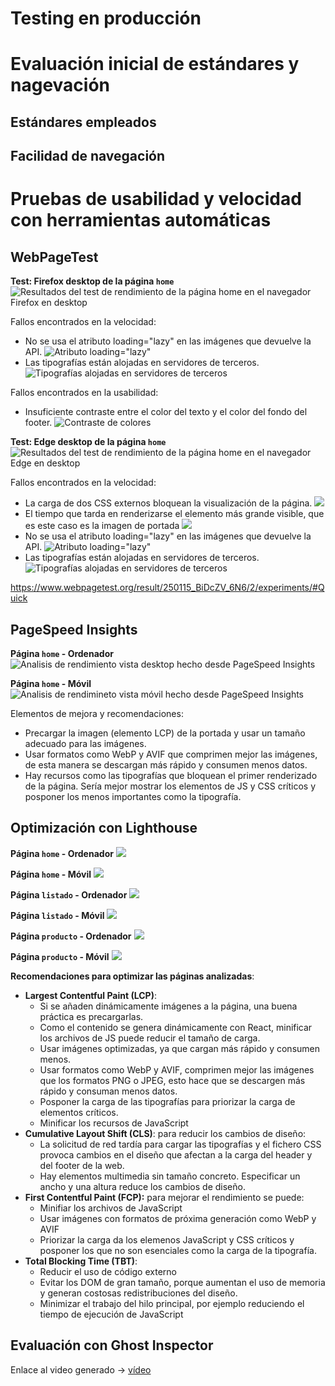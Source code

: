 # Testing en producción

# Evaluación inicial de estándares y nagevación

## Estándares empleados

## Facilidad de navegación

# Pruebas de usabilidad y velocidad con herramientas automáticas

## WebPageTest

**Test: Firefox desktop de la página `home`**
![Resultados del test de rendimiento de la página home en el navegador Firefox en desktop](./images/test_produccion/webpagetest_desktop_firefox_home.png)

Fallos encontrados en la velocidad:
- No se usa el atributo loading="lazy" en las imágenes que devuelve la API.
![Atributo loading="lazy"](./images/test_produccion/webpagetest_desktop_firefox_home_images.png)
- Las tipografías están alojadas en servidores de terceros.
![Tipografías alojadas en servidores de terceros](./images/test_produccion/webpagetest_desktop_firefox_home_fonst.png)

Fallos encontrados en la usabilidad:
- Insuficiente contraste entre el color del texto y el color del fondo del footer.
![Contraste de colores](./images/test_produccion/webpagetest_desktop_firefox_home_color_constrast.png)

**Test: Edge desktop de la página `home`**
![Resultados del test de rendimiento de la página home en el navegador Edge en desktop](./images/test_produccion/webpagetest_desktop_edge_home.png)

Fallos encontrados en la velocidad:
- La carga de dos CSS externos bloquean la visualización de la página.
![](./images/test_produccion/webpagetest_desktop_edge_home_css.png)
- El tiempo que tarda en renderizarse el elemento más grande visible, que es este caso es la imagen de portada
![](./images/test_produccion/webpagetest_desktop_edge_home_img_portada.png)
- No se usa el atributo loading="lazy" en las imágenes que devuelve la API.
  ![Atributo loading="lazy"](./images/test_produccion/webpagetest_desktop_firefox_home_images.png)
- Las tipografías están alojadas en servidores de terceros.
  ![Tipografías alojadas en servidores de terceros](./images/test_produccion/webpagetest_desktop_firefox_home_fonst.png)

https://www.webpagetest.org/result/250115_BiDcZV_6N6/2/experiments/#Quick

## PageSpeed Insights
**Página `home` - Ordenador**
![Analisis de rendimiento vista desktop hecho desde PageSpeed Insights](./images/test_produccion/pagespeed_insights_home_rendimiento.png)

**Página `home` - Móvil**
![Analisis de rendimineto vista móvil hecho desde PageSpeed Insights](./images/test_produccion/pagespeed_insights_home_rendimiento_movil.png)

Elementos de mejora y recomendaciones:
- Precargar la imagen (elemento LCP) de la portada y usar un tamaño adecuado para las imágenes.
- Usar formatos como WebP y AVIF que comprimen mejor las imágenes, de esta manera se descargan más rápido y consumen menos datos.
- Hay recursos como las tipografías que bloquean el primer renderizado de la página. Sería mejor mostrar los elementos de JS y CSS críticos y posponer los menos importantes como la tipografía.

## Optimización con Lighthouse
**Página `home` - Ordenador**
![](./images/test_produccion/lighthouse_desktop_rendimiento.png)

**Página `home` - Móvil**
![](./images/test_produccion/lighthose_movil_rendimineto_home.png)

**Página `listado` - Ordenador**
![](./images/test_produccion/lighthouse_desktop_rendimineto_listado.png)

**Página `listado` - Móvil**
![](./images/test_produccion/lighthouse_movil_rendimiento_listado.png)

**Página `producto` - Ordenador**
![](./images/test_produccion/lighthouse_desktop_rendimiento_producto.png)

**Página `producto` - Móvil**
![](./images/test_produccion/lighthouse_movil_rendimiento_producto.png)

**Recomendaciones para optimizar las páginas analizadas**:
- **Largest Contentful Paint (LCP)**: 
  - Si se añaden dinámicamente imágenes a la página, una buena práctica es precargarlas.
  - Como el contenido se genera dinámicamente con React, minificar los archivos de JS puede reducir el tamaño de carga.
  - Usar imágenes optimizadas, ya que cargan más rápido y consumen menos.
  - Usar formatos como WebP y AVIF, comprimen mejor las imágenes que los formatos PNG o JPEG, esto hace que se descargen más rápido y consuman menos datos.
  - Posponer la carga de las tipografías para priorizar la carga de elementos críticos.
  - Minificar los recursos de JavaScript
- **Cumulative Layout Shift (CLS)**: para reducir los cambios de diseño:
  - La solicitud de red tardía para cargar las tipografías y el fichero CSS provoca cambios en el diseño que afectan a la carga del header y del footer de la web.
  - Hay elementos multimedia sin tamaño concreto. Especificar un ancho y una altura reduce los cambios de diseño.
- **First Contentful Paint (FCP):** para mejorar el rendimiento se puede:
  - Minifiar los archivos de JavaScript
  - Usar imágenes con formatos de próxima generación como WebP y AVIF
  - Priorizar la carga da los elemenos JavaScript y CSS críticos y posponer los que no son esenciales como la carga de la tipografía.
- **Total Blocking Time (TBT)**:
  - Reducir el uso de código externo
  - Evitar los DOM de gran tamaño, porque aumentan el uso de memoria y generan costosas redistribuciones del diseño.
  - Minimizar el trabajo del hilo principal, por ejemplo reduciendo el tiempo de ejecución de JavaScript

## Evaluación con Ghost Inspector

Enlace al video generado -> [vídeo](https://github.com/avilrod3004/Proyecto4_GoodFood/blob/main/images/test_produccion/ghost_inspector.mp4)